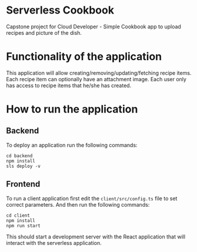 # Serverless Cookbook

Capstone project for Cloud Developer - Simple Cookbook app to upload recipes and picture of the dish.

# Functionality of the application

This application will allow creating/removing/updating/fetching recipe items. Each recipe item can optionally have an attachment image. Each user only has access to recipe items that he/she has created.



#  How to run the application

## Backend

To deploy an application run the following commands:

```
cd backend
npm install
sls deploy -v
```

## Frontend

To run a client application first edit the `client/src/config.ts` file to set correct parameters. And then run the following commands:

```
cd client
npm install
npm run start
```

This should start a development server with the React application that will interact with the serverless application.
